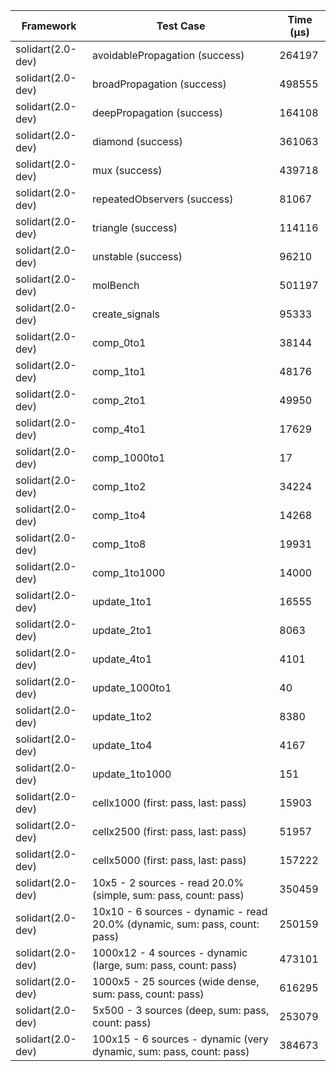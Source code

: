 | Framework | Test Case | Time (μs) |
| --- | --- | --- |
| solidart(2.0-dev) | avoidablePropagation (success) | 264197 |
| solidart(2.0-dev) | broadPropagation (success) | 498555 |
| solidart(2.0-dev) | deepPropagation (success) | 164108 |
| solidart(2.0-dev) | diamond (success) | 361063 |
| solidart(2.0-dev) | mux (success) | 439718 |
| solidart(2.0-dev) | repeatedObservers (success) | 81067 |
| solidart(2.0-dev) | triangle (success) | 114116 |
| solidart(2.0-dev) | unstable (success) | 96210 |
| solidart(2.0-dev) | molBench | 501197 |
| solidart(2.0-dev) | create_signals | 95333 |
| solidart(2.0-dev) | comp_0to1 | 38144 |
| solidart(2.0-dev) | comp_1to1 | 48176 |
| solidart(2.0-dev) | comp_2to1 | 49950 |
| solidart(2.0-dev) | comp_4to1 | 17629 |
| solidart(2.0-dev) | comp_1000to1 | 17 |
| solidart(2.0-dev) | comp_1to2 | 34224 |
| solidart(2.0-dev) | comp_1to4 | 14268 |
| solidart(2.0-dev) | comp_1to8 | 19931 |
| solidart(2.0-dev) | comp_1to1000 | 14000 |
| solidart(2.0-dev) | update_1to1 | 16555 |
| solidart(2.0-dev) | update_2to1 | 8063 |
| solidart(2.0-dev) | update_4to1 | 4101 |
| solidart(2.0-dev) | update_1000to1 | 40 |
| solidart(2.0-dev) | update_1to2 | 8380 |
| solidart(2.0-dev) | update_1to4 | 4167 |
| solidart(2.0-dev) | update_1to1000 | 151 |
| solidart(2.0-dev) | cellx1000 (first: pass, last: pass) | 15903 |
| solidart(2.0-dev) | cellx2500 (first: pass, last: pass) | 51957 |
| solidart(2.0-dev) | cellx5000 (first: pass, last: pass) | 157222 |
| solidart(2.0-dev) | 10x5 - 2 sources - read 20.0% (simple, sum: pass, count: pass) | 350459 |
| solidart(2.0-dev) | 10x10 - 6 sources - dynamic - read 20.0% (dynamic, sum: pass, count: pass) | 250159 |
| solidart(2.0-dev) | 1000x12 - 4 sources - dynamic (large, sum: pass, count: pass) | 473101 |
| solidart(2.0-dev) | 1000x5 - 25 sources (wide dense, sum: pass, count: pass) | 616295 |
| solidart(2.0-dev) | 5x500 - 3 sources (deep, sum: pass, count: pass) | 253079 |
| solidart(2.0-dev) | 100x15 - 6 sources - dynamic (very dynamic, sum: pass, count: pass) | 384673 |

